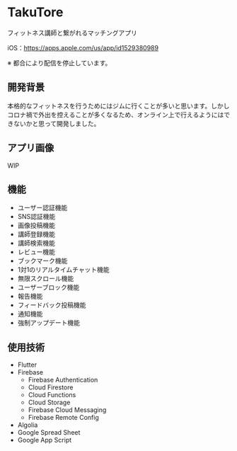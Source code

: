 # TakuTore
フィットネス講師と繋がれるマッチングアプリ

iOS：https://apps.apple.com/us/app/id1529380989

※ 都合により配信を停止しています。

## 開発背景
本格的なフィットネスを行うためにはジムに行くことが多いと思います。しかしコロナ禍で外出を控えることが多くなるため、オンライン上で行えるようにはできないかと思って開発しました。

## アプリ画像
WIP

## 機能
- ユーザー認証機能
- SNS認証機能
- 画像投稿機能
- 講師登録機能
- 講師検索機能
- レビュー機能
- ブックマーク機能
- 1対1のリアルタイムチャット機能
- 無限スクロール機能
- ユーザーブロック機能
- 報告機能
- フィードバック投稿機能
- 通知機能
- 強制アップデート機能

## 使用技術
- Flutter
- Firebase
  - Firebase Authentication
  - Cloud Firestore
  - Cloud Functions
  - Cloud Storage
  - Firebase Cloud Messaging
  - Firebase Remote Config
- Algolia
- Google Spread Sheet
- Google App Script
